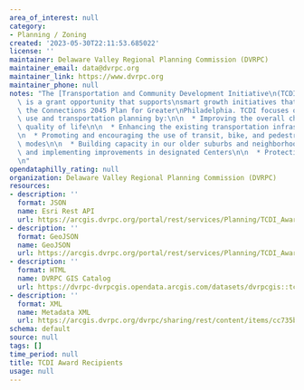 ```yaml
---
area_of_interest: null
category:
- Planning / Zoning
created: '2023-05-30T22:11:53.685022'
license: ''
maintainer: Delaware Valley Regional Planning Commission (DVRPC)
maintainer_email: data@dvrpc.org
maintainer_link: https://www.dvrpc.org
maintainer_phone: null
notes: "The [Transportation and Community Development Initiative\n(TCDI)](https://www.dvrpc.org/TCDI/)\
  \ is a grant opportunity that supports\nsmart growth initiatives that implement\
  \ the Connections 2045 Plan for Greater\nPhiladelphia. TCDI focuses on linking land\
  \ use and transportation planning by:\n\n  * Improving the overall character and\
  \ quality of life\n\n  * Enhancing the existing transportation infrastructure capacity\n\
  \n  * Promoting and encouraging the use of transit, bike, and pedestrian transportation\
  \ modes\n\n  * Building capacity in our older suburbs and neighborhoods\n\n  * Reinforcing\
  \ and implementing improvements in designated Centers\n\n  * Protecting our environment\n\
  \n"
opendataphilly_rating: null
organization: Delaware Valley Regional Planning Commission (DVRPC)
resources:
- description: ''
  format: JSON
  name: Esri Rest API
  url: https://arcgis.dvrpc.org/portal/rest/services/Planning/TCDI_Awards/FeatureServer/0
- description: ''
  format: GeoJSON
  name: GeoJSON
  url: https://arcgis.dvrpc.org/portal/rest/services/Planning/TCDI_Awards/FeatureServer/0/query?where=1=1&outsr=4326&outfields=*&f=geojson
- description: ''
  format: HTML
  name: DVRPC GIS Catalog
  url: https://dvrpc-dvrpcgis.opendata.arcgis.com/datasets/dvrpcgis::tcdi-award-recipients
- description: ''
  format: XML
  name: Metadata XML
  url: https://arcgis.dvrpc.org/dvrpc/sharing/rest/content/items/cc735bd9dab94bbb9b2fa8f6e2ce103c/info/metadata/metadata.xml?format=default
schema: default
source: null
tags: []
time_period: null
title: TCDI Award Recipients
usage: null
---
```

